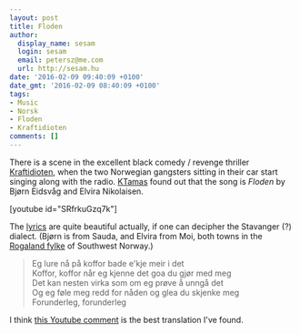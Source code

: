 ```yaml
---
layout: post
title: Floden
author:
  display_name: sesam
  login: sesam
  email: petersz@me.com
  url: http://sesam.hu
date: '2016-02-09 09:40:09 +0100'
date_gmt: '2016-02-09 08:40:09 +0100'
tags:
- Music
- Norsk
- Floden
- Kraftidioten
comments: []
---
```


There is a scene in the excellent black comedy / revenge thriller [Kraftidioten](http://www.imdb.com/title/tt2675914/), when the two Norwegian gangsters sitting in their car start singing along with the radio. [KTamas](http://blog.ktamas.com) found out that the song is _Floden_ by Bjørn Eidsvåg and Elvira Nikolaisen.

[youtube id="SRfrkuGzq7k"]

The [lyrics](https://www.musixmatch.com/lyrics/Bjørn-Eidsvåg/Floden) are quite beautiful actually, if one can decipher the Stavanger (?) dialect. (Bjørn is from Sauda, and Elvira from Moi, both towns in the [Rogaland fylke](https://no.wikipedia.org/wiki/Rogaland) of Southwest Norway.)

> Eg lure nå på koffor bade e'kje meir i det  
>  Koffor, koffor når eg kjenne det goa du gjør med meg  
>  Det kan nesten virka som om eg prøve å unngå det  
>  Og eg føle meg redd for nåden og glea du skjenke meg  
>  Forunderleg, forunderleg

I think [this Youtube comment](https://www.youtube.com/watch?v=oMN5Hg_dIUU&lc=z13mjddyxv3bf1wgt04cfphiokbhtjtxcdw) is the best translation I've found.
